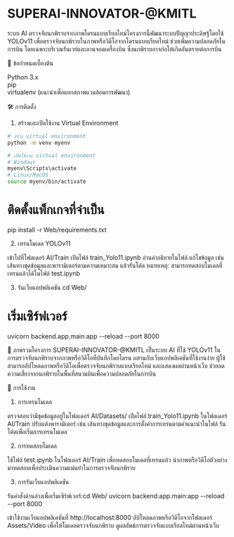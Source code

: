 # SUPERAI-INNOVATOR-@KMITL
ระบบ AI ตรวจจับนกพิราบจากภาพโดรนแบบเรียลไทม์โครงการนี้พัฒนาระบบปัญญาประดิษฐ์โดยใช้ YOLOv11 เพื่อตรวจจับนกพิราบในภาพหรือวิดีโอจากโดรนแบบเรียลไทม์ ช่วยเพิ่มความปลอดภัยในการบิน โดยเฉพาะบริเวณรันเวย์และลานจอดเครื่องบิน ซึ่งนกพิราบอาจก่อให้เกิดอันตรายต่อการบิน

📌 ข้อกำหนดเบื้องต้น

Python 3.x  
pip  
virtualenv (แนะนำเพื่อแยกสภาพแวดล้อมการพัฒนา)


🛠️ การติดตั้ง
1. สร้างและเปิดใช้งาน Virtual Environment
```bash
# สร้าง virtual environment
python -m venv myenv

# เปิดใช้งาน virtual environment
# Windows
myenv\Scripts\activate
# Linux/MacOS
source myenv/bin/activate
```

# ติดตั้งแพ็กเกจที่จำเป็น
pip install -r Web/requirements.txt

2. เทรนโมเดล YOLOv11

เข้าไปที่โฟลเดอร์ AI/Train
เปิดไฟล์ train_Yolo11.ipynb
อ่านคำอธิบายในไฟล์ แก้ไขข้อมูล เช่น เส้นทางชุดข้อมูลและพารามิเตอร์ตามความเหมาะสม แล้วรันโค้ด
หมายเหตุ: สามารถทดสอบโมเดลที่เทรนแล้วได้ในไฟล์ test.ipynb



3. รันเว็บแอปพลิเคชัน
cd Web/

# เริ่มเซิร์ฟเวอร์
uvicorn backend.app.main:app --reload --port 8000


📖 ภาพรวมโครงการ
SUPERAI-INNOVATOR-@KMITL เป็นระบบ AI ที่ใช้ YOLOv11 ในการตรวจจับนกพิราบจากภาพหรือวิดีโอที่บันทึกโดยโดรน ผสานกับเว็บแอปพลิเคชันที่ใช้งานง่าย ผู้ใช้สามารถอัปโหลดภาพหรือวิดีโอเพื่อตรวจจับนกพิราบแบบเรียลไทม์ และแสดงผลผ่านหน้าเว็บ ช่วยลดความเสี่ยงจากนกพิราบในพื้นที่สนามบินเพื่อความปลอดภัยในการบิน

🚀 การใช้งาน
1. การเทรนโมเดล

ตรวจสอบว่ามีชุดข้อมูลอยู่ในโฟลเดอร์ AI/Datasets/
เปิดไฟล์ train_Yolo11.ipynb ในโฟลเดอร์ AI/Train
ปรับแต่งพารามิเตอร์ เช่น เส้นทางชุดข้อมูลและการตั้งค่าการเทรนตามคำแนะนำในไฟล์
รันโค้ดเพื่อเริ่มการเทรนโมเดล

2. การทดสอบโมเดล

ใช้ไฟล์ test.ipynb ในโฟลเดอร์ AI/Train เพื่อทดสอบโมเดลที่เทรนแล้ว
นำภาพหรือวิดีโอตัวอย่างมาทดสอบเพื่อประเมินความแม่นยำในการตรวจจับนกพิราบ

3. การรันเว็บแอปพลิเคชัน

รันคำสั่งด้านล่างเพื่อเริ่มเซิร์ฟเวอร์:cd Web/
uvicorn backend.app.main:app --reload --port 8000


เข้าใช้งานเว็บแอปพลิเคชันที่ http://localhost:8000
อัปโหลดภาพหรือวิดีโอจากโฟลเดอร์ Assets/Video เพื่อให้โมเดลตรวจจับนกพิราบ
ดูผลลัพธ์การตรวจจับแบบเรียลไทม์ผ่านหน้าเว็บ
